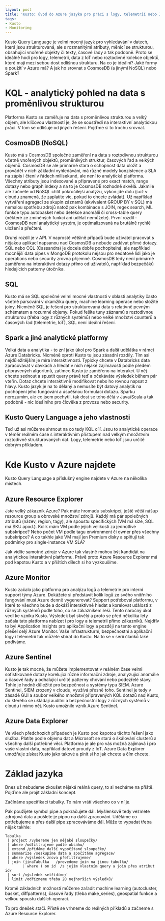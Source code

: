 ```yaml
---
layout: post
title: 'Kusto: úvod do Azure jazyka pro práci s logy, telemetrií nebo IoT nejen v rámci Azure Monitor'
tags:
- Kusto
- Monitoring
---
```

Kusto Query Language je velmi mocný jazyk pro vyhledávání v datech, která jsou strukturovaná, ale s rozmanitými atributy, měnící se strukturou, obsahující vnořené objekty či texty, časové řady a tak podobně. Proto se ideálně hodí pro logy, telemetrii, data z IoT nebo roztodivné kolekce objektů, které mají mezi sebou dost odlišnou strukturu. Na co je ideální? Jaké formy a použití v Azure má? A jak ho srovnat s CosmosDB (a jinými NoSQL) nebo Spark?

# KQL - analytický pohled na data s proměnlivou strukturou
Platforma Kusto se zaměřuje na data s proměnlivou strukturou a velký objem, ale klíčovou vlastností je, že se soustředí na interaktivní analytickou práci. V tom se odlišuje od jiných řešení. Pojďme si to trochu srovnat.

## CosmosDB (NoSQL)
Kusto má s CosmosDB společné zaměření na data s roztodivnou strukturou včetně vnořených objektů, proměnlivých struktur, časových řad a velkých objemů. CosmosDB se ale primárně stará o schopnost data uložit a provádět v nich základní vyhledávání, má různé modely konzistence a SLA na zápis i čtení v řádech milisekund, ale není to analytická platforma. Všechny atributy jsou indexované a připravené pro exact match, range dotazy nebo graph indexy a na to je CosmosDB rozhodně skvělá. Jakmile ale začnete od NoSQL chtít pokročilejší analýzu, výkon jde dolu (což v cloudu znamená, že zaplatíte víc, pokud to chcete zvládat). Už například vytváření agregací ze skupin záznamů (ekvivalent GROUP BY v SQL) má nemalou spotřebu zdrojů natož pak kombinace s JOIN, regex search, ML funkce typu autobasket nebo detekce anomálií či cross-table query (některé ze zmíněných funkcí ani udělat nemůžete). První rozdíl - CosmosDB není analytický systém, je optimalizovaná na brutálně rychlé uložení a přečtení.

Druhý rozdíl je v API. V naprosté většině případů bude uživatel pracovat s nějakou aplikací napsanou nad CosmosDB a nebude zadávat přímé dotazy. SQL nebo CQL (Cassandra) je docela dobře pochopitelná, ale například mocnější data pipes v MongoDB protokolu nejsou pro nedatové lidi jako je operations nebo security zrovna příjemné. CosmosDB tedy není primárně zaměřeno na interaktivní dotazy přímo od uživatelů, například bezpečáků hledajících patterny útočníka.

## SQL
Kusto má se SQL společné velmi mocné vlastnosti v oblasti analytiky často včetně parsování v okamžiku query, machine learning operace nebo složité joiny. Nicméně SQL je řešení pro strukturovaná data s relativně pevným schématem a rozumné objemy. Pokud řešíte tuny záznamů s roztodivnou strukturou (třeba logy z různých systémů) nebo velké množství counterů a časových řad (telemetrie, IoT), SQL není ideální řešení.

## Spark a jiné analytické platformy
Velká data a analytika - to zní jako úkol pro Spark a další udělátka v rámci Azure Databricks. Nicméně oproti Kusto tu jsou zásadní rozdíly. Tím asi nejdůležitějším je míra interaktivnosti. Typicky chcete v Databricks data zpracovávat v dávkách a hledat v nich nějaké zajímavosti podle předem připravených algoritmů, zatímco Kusto je zaměřeno na interakci. U něj chcete sednout a spustit query právě teď a očekáváte výsledek během pár vteřin. Dotaz chcete interaktivně modifikovat nebo ho rovnou napsat z hlavy. Kusto jazyk je na to dělaný a nemusíte být datový analytik na pochopení jeho fungování a úspěšnou formulaci dotazu. Sparku nerozumím, ale co jsem pochytil, tak dost se toho dělá v Java/Scala a tak podobně - nic ideálního pro člověka z provozu nebo security.

## Kusto Query Language a jeho vlastnosti
Teď už asi můžeme shrnout na co tedy KQL cílí. Jsou to analytické operace v téměr reálném čase s interaktivním přístupem nad velkým množstvím roztodivně strukturovaných dat. Logy, telemetrie nebo IoT jsou určitě dobrým příkladem.

# Kde Kusto v Azure najdete
Kusto Query Language a příslušný engine najdete v Azure na několika místech.

## Azure Resource Explorer
Jste velký zákazník Azure? Pak máte hromadu subskripcí, ještě větší nášup resource group a obrovské množství zdrojů. Každý má pár společných atributů (název, region, tagy), ale spoustu specifických (VM má size, SQL má SKU apod.). Kolik mám VM podle jejich velikostí za jednotlivé subskripce? Nebo počet VM podle tagu environment či owner přes všechny subskripce? A co takhle jaké VM mají jen Premium disky a splňují tak podmínky pro single-instance VM SLA?

Jak vidíte samotné zdroje v Azure tak vlastně mohou být kandidát na analytickou interaktivní platformu. Právě proto Azure Resource Explorer má pod kapotou Kusto a v příštích dílech si ho vyzkoušíme.

## Azure Monitor
Kusto začalo jako platforma pro analýzu logů a telemetrie pro interní support týmy Azure. Dokážete si představit kolik logů ze svého vnitřního fungování musí Azure denně vygenerovat? Support potřeboval platformu, v které to všechno bude a dokáží interaktivně hledat a korelovat události z různých systémů podle toho, co se zákazníkem řeší. Tento náročný úkol vedl ke vzniku Kusto. Výsledek byl skvělý a proto se před několika lety začala tato platforma nabízet i pro logy a telemetrii přímo zákazníků. Nejdřív to byl Application Insights pro aplikační logy a později na tento engine přešel celý Azure Monitor. Vaše infrastrukturní, bezpečnostní a aplikační logy i telemetrii tak můžete sbírat do Kusto. Na to se v sérii článků také podíváme.

## Azure Sentinel
Kusto je tak mocné, že můžete implementovat v reálném čase velmi sofistikované dotazy korelující různé informační zdroje, analyzující anomálie a časové řady a odhalující určité patterny chování nebo podezřelé stavy. Tohle je hodně důležité pro bezpečnost a systémy typu SIEM. Azure Sentinel, SIEM zrozený v cloudu, využívá přesně toho. Sentinel je tedy v zásadě GUI a soubor velkého množství připravených KQL dotazů nad Kusto, do kterého se ukládají auditní a bezpečnostní logy z různých systémů v cloudu i mimo něj. Kusto umožnilo vznik Azure Sentinel.

## Azure Data Explorer
Ve všech předchozích případech je Kusto pod kapotou těchto řešení jako služba. Platíte podle objemu dat a Microsoft se stará o škálování clusterů a všechny další potřebné věci. Platforma je ale pro vás možná zajímavá i pro vaše vlastní data, například datové proudy z IoT. Azure Data Explorer umožňuje získat Kusto jako takové a plnit si ho jak chcete a čím chcete.

# Základ jazyka
Dnes už nebudeme zkoušet nějaká reálná query, to si necháme na příště. Pojďme ale projít základní koncept.

Začínáme specifikací tabulky. To nám vrátí všechno co v ní je.

Pak použijete symbol pipe a pokračujete dál. Myšlenkově tedy vezmete zdrojová data a pošlete je pipou na další zpracování. Uděláme co potřebujeme a přes další pipe zpracováváme dál. Může to vypadat třeba nějak takhle:

```
Tabulka
 | project /vybereme jen nějaké sloupečky/
 | where /odfiltrujeme podle obsahu/
 | extend /přidáme další vypočítané sloupečky/
 | summarize /seskupíme data a spočítáme agregace/
 | where /výsledek znova přefiltrujeme/
 | join (jinaTabulka   /provedeme join na jinou tabulku/
        | where ) on id  /s jejím vlastním query a join přes atribut id/
 | sort /výsledek setřídíme/
 | limit /odřízneme třeba 20 nejhorších výsledků/
```

Kromě základních možností můžeme zařadit machine learning (autocluster, basket, diffpatterns), časové řady (třeba make_series), geospatial funkce a velkou spoustu dalších operací.


To pro dnešek stačí. Přístě se vrhneme do reálných příkladů a začneme s Azure Resource Explorer.